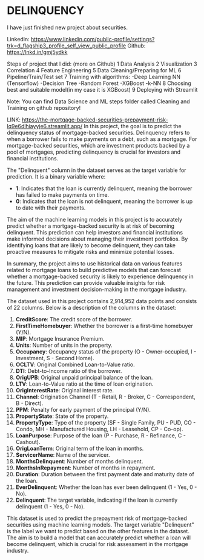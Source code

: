 # DELINQUENCY

I have just finished new project about securities.

Linkedin: https://www.linkedin.com/public-profile/settings?trk=d_flagship3_profile_self_view_public_profile
Github: https://lnkd.in/gmj5ydkk

Steps of project that I did: (more on Github)
1 Data Analysis
2 Visualization
3 Correlation
4 Feature Engineering
5 Data Cleaning/Preparing for ML
6 Pipeline/Train/Test set
7 Training with algorithms:
-Deep Learning NN (Tensorflow)
-Decision Tree
-Random Forest
-XGBoost
-k-NN
8 Choosing best and suitable model(in my case it is XGBoost)
9 Deploying with Streamlit

Note: You can find Data Science and ML steps folder called Cleaning and Training on github repository!

LINK: https://the-mortgage-backed-securities-prepayment-risk-lq9e6dlhiayyje6.streamlit.app/
In this project, the goal is to predict the delinquency status of mortgage-backed securities. Delinquency refers to when a borrower fails to make payments on a debt, such as a mortgage. For mortgage-backed securities, which are investment products backed by a pool of mortgages, predicting delinquency is crucial for investors and financial institutions.

The "Delinquent" column in the dataset serves as the target variable for prediction. It is a binary variable where:
- **1**: Indicates that the loan is currently delinquent, meaning the borrower has failed to make payments on time.
- **0**: Indicates that the loan is not delinquent, meaning the borrower is up to date with their payments.

The aim of the machine learning models in this project is to accurately predict whether a mortgage-backed security is at risk of becoming delinquent. This prediction can help investors and financial institutions make informed decisions about managing their investment portfolios. By identifying loans that are likely to become delinquent, they can take proactive measures to mitigate risks and minimize potential losses.

In summary, the project aims to use historical data on various features related to mortgage loans to build predictive models that can forecast whether a mortgage-backed security is likely to experience delinquency in the future. This prediction can provide valuable insights for risk management and investment decision-making in the mortgage industry. 

The dataset used in this project contains 2,914,952 data points and consists of 22 columns. Below is a description of the columns in the dataset:

1. **CreditScore**: The credit score of the borrower.
2. **FirstTimeHomebuyer**: Whether the borrower is a first-time homebuyer (Y/N).
3. **MIP**: Mortgage Insurance Premium.
4. **Units**: Number of units in the property.
5. **Occupancy**: Occupancy status of the property (O - Owner-occupied, I - Investment, S - Second Home).
6. **OCLTV**: Original Combined Loan-to-Value ratio.
7. **DTI**: Debt-to-Income ratio of the borrower.
8. **OrigUPB**: Original unpaid principal balance of the loan.
9. **LTV**: Loan-to-Value ratio at the time of loan origination.
10. **OrigInterestRate**: Original interest rate.
11. **Channel**: Origination Channel (T - Retail, R - Broker, C - Correspondent, B - Direct).
12. **PPM**: Penalty for early payment of the principal (Y/N).
13. **PropertyState**: State of the property.
14. **PropertyType**: Type of the property (SF - Single Family, PU - PUD, CO - Condo, MH - Manufactured Housing, LH - Leasehold, CP - Co-op).
15. **LoanPurpose**: Purpose of the loan (P - Purchase, R - Refinance, C - Cashout).
16. **OrigLoanTerm**: Original term of the loan in months.
17. **ServicerName**: Name of the servicer.
18. **MonthsDelinquent**: Number of months delinquent.
19. **MonthsInRepayment**: Number of months in repayment.
20. **Duration**: Duration between the first payment date and maturity date of the loan.
21. **EverDelinquent**: Whether the loan has ever been delinquent (1 - Yes, 0 - No).
22. **Delinquent**: The target variable, indicating if the loan is currently delinquent (1 - Yes, 0 - No).

This dataset is used to predict the prepayment risk of mortgage-backed securities using machine learning models. The target variable "Delinquent" is the label we want to predict based on the other features in the dataset. The aim is to build a model that can accurately predict whether a loan will become delinquent, which is crucial for risk assessment in the mortgage industry.
